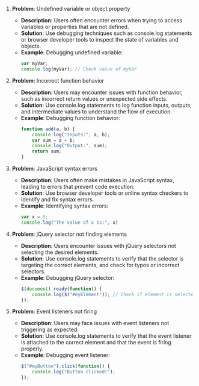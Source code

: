 1. **Problem**: Undefined variable or object property
   - **Description**: Users often encounter errors when trying to access variables or properties that are not defined.
   - **Solution**: Use debugging techniques such as console.log statements or browser developer tools to inspect the state of variables and objects.
   - **Example**: Debugging undefined variable:
     ```javascript
     var myVar;
     console.log(myVar); // Check value of myVar
     ```

2. **Problem**: Incorrect function behavior
   - **Description**: Users may encounter issues with function behavior, such as incorrect return values or unexpected side effects.
   - **Solution**: Use console.log statements to log function inputs, outputs, and intermediate values to understand the flow of execution.
   - **Example**: Debugging function behavior:
     ```javascript
     function add(a, b) {
         console.log("Inputs:", a, b);
         var sum = a + b;
         console.log("Output:", sum);
         return sum;
     }
     ```

3. **Problem**: JavaScript syntax errors
   - **Description**: Users often make mistakes in JavaScript syntax, leading to errors that prevent code execution.
   - **Solution**: Use browser developer tools or online syntax checkers to identify and fix syntax errors.
   - **Example**: Identifying syntax errors:
     ```javascript
     var x = 5;
     console.log("The value of x is:", x)
     ```

4. **Problem**: jQuery selector not finding elements
   - **Description**: Users encounter issues with jQuery selectors not selecting the desired elements.
   - **Solution**: Use console.log statements to verify that the selector is targeting the correct elements, and check for typos or incorrect selectors.
   - **Example**: Debugging jQuery selector:
     ```javascript
     $(document).ready(function() {
         console.log($("#myElement")); // Check if element is selected
     });
     ```

5. **Problem**: Event listeners not firing
   - **Description**: Users may face issues with event listeners not triggering as expected.
   - **Solution**: Use console.log statements to verify that the event listener is attached to the correct element and that the event is firing properly.
   - **Example**: Debugging event listener:
     ```javascript
     $("#myButton").click(function() {
         console.log("Button clicked!");
     });
     ```

